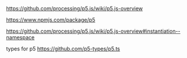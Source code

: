 https://github.com/processing/p5.js/wiki/p5.js-overview

https://www.npmjs.com/package/p5

https://github.com/processing/p5.js/wiki/p5.js-overview#instantiation--namespace



types for p5
https://github.com/p5-types/p5.ts